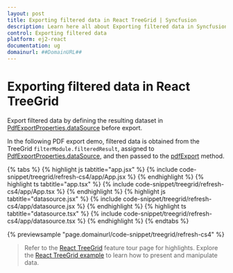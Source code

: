 ```yaml
---
layout: post
title: Exporting filtered data in React TreeGrid | Syncfusion
description: Learn here all about Exporting filtered data in Syncfusion React TreeGrid component of Syncfusion Essential JS 2 and more.
control: Exporting filtered data 
platform: ej2-react
documentation: ug
domainurl: ##DomainURL##
---
```


# Exporting filtered data in React TreeGrid

Export filtered data by defining the resulting dataset in [PdfExportProperties.dataSource](https://ej2.syncfusion.com/react/documentation/api/grid/pdfExportProperties/#datasource) before export.

In the following PDF export demo, filtered data is obtained from the TreeGrid `filterModule.filteredResult`, assigned to [PdfExportProperties.dataSource](https://ej2.syncfusion.com/react/documentation/api/grid/pdfExportProperties/#datasource), and then passed to the [pdfExport](https://ej2.syncfusion.com/react/documentation/api/treegrid/#pdfexport) method.

{% tabs %}
{% highlight js tabtitle="app.jsx" %}
{% include code-snippet/treegrid/refresh-cs4/app/App.jsx %}
{% endhighlight %}
{% highlight ts tabtitle="app.tsx" %}
{% include code-snippet/treegrid/refresh-cs4/app/App.tsx %}
{% endhighlight %}
{% highlight js tabtitle="datasource.jsx" %}
{% include code-snippet/treegrid/refresh-cs4/app/datasource.jsx %}
{% endhighlight %}
{% highlight ts tabtitle="datasource.tsx" %}
{% include code-snippet/treegrid/refresh-cs4/app/datasource.tsx %}
{% endhighlight %}
{% endtabs %}

 {% previewsample "page.domainurl/code-snippet/treegrid/refresh-cs4" %}

> Refer to the [React TreeGrid](https://www.syncfusion.com/react-ui-components/react-tree-grid) feature tour page for highlights. Explore the [React TreeGrid example](https://ej2.syncfusion.com/react/demos/#/material/treegrid/treegrid-overview) to learn how to present and manipulate data.